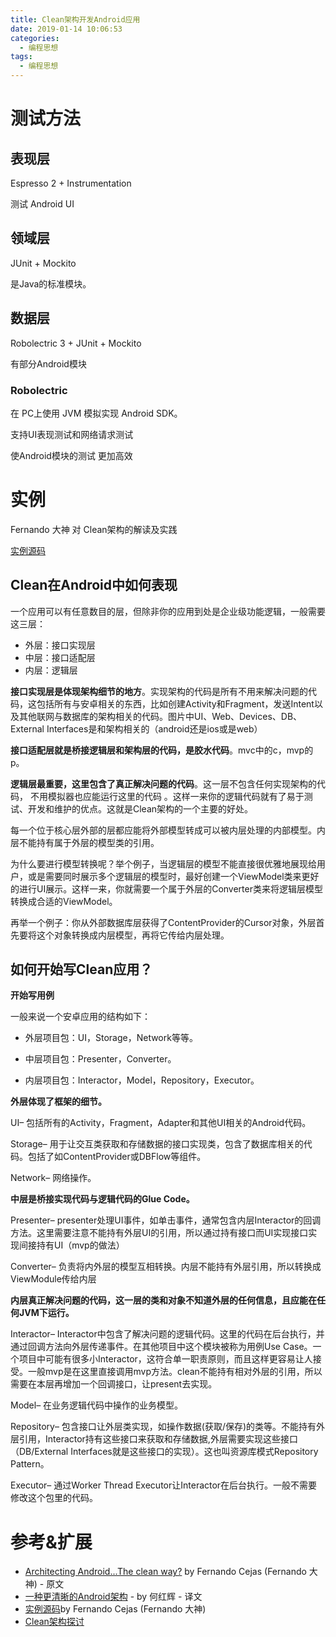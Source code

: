 ```yaml
---
title: Clean架构开发Android应用
date: 2019-01-14 10:06:53
categories:
  - 编程思想
tags:
  - 编程思想
---
```


# 测试方法

## 表现层

Espresso 2 + Instrumentation

测试 Android UI

## 领域层

JUnit + Mockito

是Java的标准模块。

## 数据层

Robolectric 3 + JUnit + Mockito

有部分Android模块

### Robolectric

在 PC上使用 JVM 模拟实现 Android SDK。

支持UI表现测试和网络请求测试

使Android模块的测试 更加高效

# 实例

Fernando 大神 对 Clean架构的解读及实践

[实例源码](https://github.com/android10/Android-CleanArchitecture)

## Clean在Android中如何表现 ##

一个应用可以有任意数目的层，但除非你的应用到处是企业级功能逻辑，一般需要这三层：

- 外层：接口实现层
- 中层：接口适配层
- 内层：逻辑层

**接口实现层是体现架构细节的地方**。实现架构的代码是所有不用来解决问题的代码，这包括所有与安卓相关的东西，比如创建Activity和Fragment，发送Intent以及其他联网与数据库的架构相关的代码。图片中UI、Web、Devices、DB、External Interfaces是和架构相关的（android还是ios或是web）

**接口适配层就是桥接逻辑层和架构层的代码，是胶水代码**。mvc中的c，mvp的p。

**逻辑层最重要，这里包含了真正解决问题的代码**。这一层不包含任何实现架构的代码， 不用模拟器也应能运行这里的代码 。这样一来你的逻辑代码就有了易于测试、开发和维护的优点。这就是Clean架构的一个主要的好处。

每一个位于核心层外部的层都应能将外部模型转成可以被内层处理的内部模型。内层不能持有属于外层的模型类的引用。

为什么要进行模型转换呢？举个例子，当逻辑层的模型不能直接很优雅地展现给用户，或是需要同时展示多个逻辑层的模型时，最好创建一个ViewModel类来更好的进行UI展示。这样一来，你就需要一个属于外层的Converter类来将逻辑层模型转换成合适的ViewModel。

再举一个例子：你从外部数据库层获得了ContentProvider的Cursor对象，外层首先要将这个对象转换成内层模型，再将它传给内层处理。

## 如何开始写Clean应用？ ##

**开始写用例**

一般来说一个安卓应用的结构如下：

- 外层项目包：UI，Storage，Network等等。

- 中层项目包：Presenter，Converter。

- 内层项目包：Interactor，Model，Repository，Executor。

**外层体现了框架的细节。**

UI– 包括所有的Activity，Fragment，Adapter和其他UI相关的Android代码。

Storage– 用于让交互类获取和存储数据的接口实现类，包含了数据库相关的代码。包括了如ContentProvider或DBFlow等组件。

Network– 网络操作。

**中层是桥接实现代码与逻辑代码的Glue Code。**

Presenter– presenter处理UI事件，如单击事件，通常包含内层Interactor的回调方法。这里需要注意不能持有外层UI的引用，所以通过持有接口而UI实现接口实现间接持有UI（mvp的做法）

Converter– 负责将内外层的模型互相转换。内层不能持有外层引用，所以转换成ViewModule传给内层

**内层真正解决问题的代码，这一层的类和对象不知道外层的任何信息，且应能在任何JVM下运行。**

Interactor– Interactor中包含了解决问题的逻辑代码。这里的代码在后台执行，并通过回调方法向外层传递事件。在其他项目中这个模块被称为用例Use Case。一个项目中可能有很多小Interactor，这符合单一职责原则，而且这样更容易让人接受。一般mvp是在这里直接调用mvp方法。clean不能持有相对外层的引用，所以需要在本层再增加一个回调接口，让present去实现。

Model– 在业务逻辑代码中操作的业务模型。

Repository– 包含接口让外层类实现，如操作数据(获取/保存)的类等。不能持有外层引用，Interactor持有这些接口来获取和存储数据,外层需要实现这些接口（DB/External Interfaces就是这些接口的实现）。这也叫资源库模式Repository Pattern。

Executor– 通过Worker Thread Executor让Interactor在后台执行。一般不需要修改这个包里的代码。

# 参考&扩展

- [Architecting Android...The clean way?](https://fernandocejas.com/2014/09/03/architecting-android-the-clean-way/) by Fernando Cejas (Fernando 大神) - 原文
- [一种更清晰的Android架构](https://zhuanlan.zhihu.com/p/20001838) - by 何红辉 - 译文
- [实例源码](https://github.com/android10/Android-CleanArchitecture)by Fernando Cejas (Fernando 大神)
- [Clean架构探讨](https://www.jianshu.com/p/66e749e19f0d)